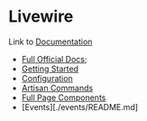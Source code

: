 # Livewire

Link to [Documentation](https://livewire.laravel.com/docs)

- [Full Official Docs](./Livewire%20Documentation.md);
- [Getting Started](./start.md)
- [Configuration](./config.md)
- [Artisan Commands](./artisan/README.md)
- [Full Page Components](./components/fullPage.md)
- [Events][./events/README.md]
